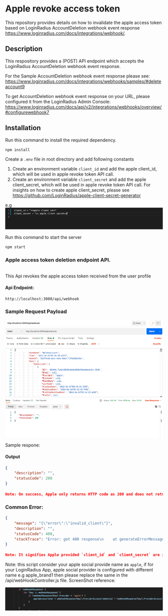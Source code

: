 # Apple revoke access token
This repository provides details on how to invalidate the apple access token based on LoginRadius AccountDeletion webhook event response https://www.loginradius.com/docs/integrations/webhook/.

## Description
This respository provides a (POST) API endpoint which accepts the LoginRadius AccountDeletion webhook event response.

For the Sample AccountDeletion webhook event response please see: https://www.loginradius.com/docs/integrations/webhooks/samples/#deleteaccount9

To get AccountDeletion webhook event response on your URL, please configured it from the LoginRadius Admin Console: https://www.loginradius.com/docs/api/v2/integrations/webhooks/overview/#configurewebhook7 

## Installation
Run this command to install the required dependency.
``` bash
npm install 
```
Create a `.env` file in root directory and add following constants
 1. Create an environment variable `client_id` and add the apple client_id, which will be used in apple revoke token API call.
 2. Create an environment variable `client_secret` and add the apple client_secret, which will be used in apple revoke token API call.
 For insights on how to create apple client_secret, please see https://github.com/LoginRadius/apple-client-secret-generator

e.g 
![](assets/env.png)

Run this command to start the server
```bash
npm start
```

### Apple access token deletion endpoint API.
 <br>
 This Api revokes the apple access token received from the user profile


#### Api Endpoint: 

`http://localhost:3000/api/webhook`

### Sample Request Payload

![](assets/postmanCall.png)


Sample respone: 

#### Output
```json
{
    "description": "",
    "statusCode": 200
}

Note: On success, Apple only returns HTTP code as 200 and does not return any success message/description
```

### Common Error: 
```json
{
    "message": "{\"error\":\"invalid_client\"}",
    "description": "",
    "statusCode": 400,
    "stackTrace": "Error: got 400 response\n    at generateErrorMessage ....."
}

Note: It signifies Apple provided `client_id` and `client_secret` are incorrect/expired.
```

Note: this script consider your apple social provide name as `apple`, if for your LoginRadius App, apple social provider is configured with different name e.g apple_brand1 then please replace the same in the /api/webHookController.js file. ScreenShot reference: 

![](assets/providerName.png)
